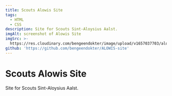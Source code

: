 ```yaml
---
title: Scouts Alowis Site
tags:
  - HTML
  - CSS
description: Site for Scouts Sint-Aloysius Aalst.
imgAlt: screenshot of Alowis Site
imgSrc: >-
  https://res.cloudinary.com/bengeendokter/image/upload/v1657037703/alowissite_fvx5ks.png
github: 'https://github.com/bengeendokter/ALOWIS-site'
---
```


# Scouts Alowis Site

Site for Scouts Sint-Aloysius Aalst.
